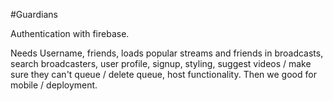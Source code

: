 #Guardians

Authentication with firebase.


Needs Username, friends, loads popular streams and friends in broadcasts, search broadcasters, user profile, signup, styling, suggest videos / make sure they can't queue / delete queue, host functionality.  Then we good for mobile / deployment.
